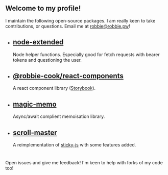 ## Welcome to my profile!

I maintain the following open-source packages. I am really keen to take contributions,
or questions. Email me at robbie@robbie.pw!

- ## [node-extended](https://www.npmjs.com/package/node-extended)

  Node helper functions. Especially good for fetch requests with bearer tokens and questioning the user.

- ## [@robbie-cook/react-components](https://www.npmjs.com/package/@robbie-cook/react-components)

  A react component library ([Storybook](reactcomponents.robbie.pw)).
- ## [magic-memo](https://www.npmjs.com/package/magic-memo)

  Async/await complient memoisation library.
- ## [scroll-master](https://www.npmjs.com/package/scroll-master)

  A reimplementation of [sticky-js](https://rgalus.github.io/sticky-js/) with some features added.
  
  #

Open issues and give me feedback! I'm keen to help with forks of my code too!
